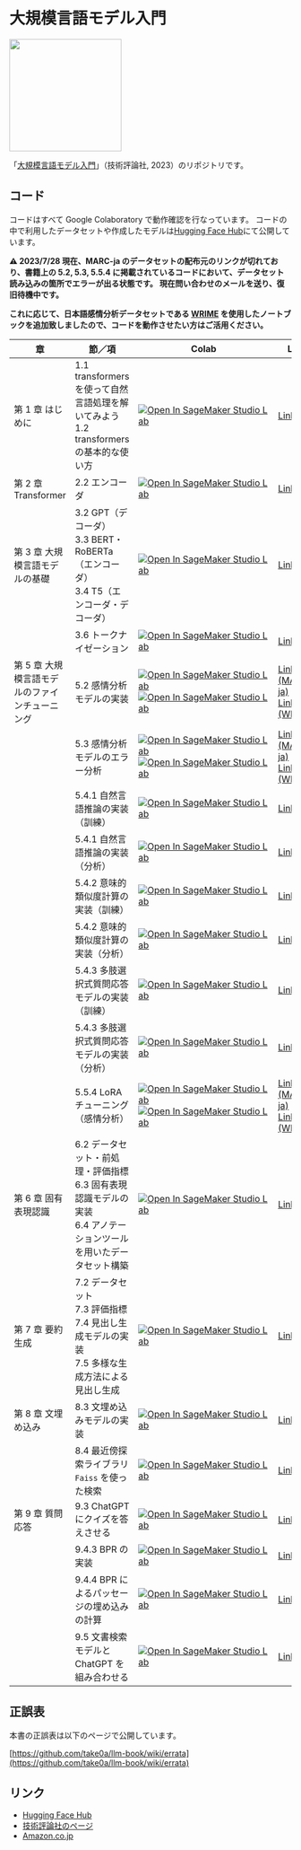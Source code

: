 # 大規模言語モデル入門

<a href="https://www.amazon.co.jp/o/ASIN/4297136333/"><img src="misc/cover-small.png" width="200"></a>

「[大規模言語モデル入門](https://www.amazon.co.jp/o/ASIN/4297136333/)」（技術評論社, 2023）のリポジトリです。

## コード

コードはすべて Google Colaboratory で動作確認を行なっています。
コードの中で利用したデータセットや作成したモデルは[Hugging Face Hub](https://huggingface.co/llm-book)にて公開しています。

**⚠️ 2023/7/28 現在、MARC-ja のデータセットの配布元のリンクが切れており、書籍上の 5.2, 5.3, 5.5.4 に掲載されているコードにおいて、データセット読み込みの箇所でエラーが出る状態です。
現在問い合わせのメールを送り、復旧待機中です。**

**これに応じて、日本語感情分析データセットである [WRIME](https://github.com/ids-cv/wrime) を使用したノートブックを追加致しましたので、コードを動作させたい方はご活用ください。**


| 章                                             | 節／項                                                                                                                     | Colab                                                                                                                                                                                                 | Link                                                                                                      |
| ---------------------------------------------- | -------------------------------------------------------------------------------------------------------------------------- | ----------------------------------------------------------------------------------------------------------------------------------------------------------------------------------------------------- | --------------------------------------------------------------------------------------------------------- |
| 第 1 章 はじめに                               | 1.1 transformers を使って自然言語処理を解いてみよう<br />1.2 transformers の基本的な使い方                                 | [![Open In SageMaker Studio Lab](https://studiolab.sagemaker.aws/studiolab.svg)](https://studiolab.sagemaker.aws/import/github/take0a/llm-book/blob/main/chapter1/1-introduction.ipynb)                    | [Link](https://github.com/take0a/llm-book/blob/main/chapter1/1-introduction.ipynb)                    |
| 第 2 章 Transformer                            | 2.2 エンコーダ                                                                                                             | [![Open In SageMaker Studio Lab](https://studiolab.sagemaker.aws/studiolab.svg)](https://studiolab.sagemaker.aws/import/github/take0a/llm-book/blob/main/chapter2/2-2-transformer-position-encoding.ipynb) | [Link](https://github.com/take0a/llm-book/blob/main/chapter2/2-2-transformer-position-encoding.ipynb) |
| 第 3 章 大規模言語モデルの基礎                 | 3.2 GPT（デコーダ）<br />3.3 BERT・RoBERTa（エンコーダ）<br />3.4 T5（エンコーダ・デコーダ）                               | [![Open In SageMaker Studio Lab](https://studiolab.sagemaker.aws/studiolab.svg)](https://studiolab.sagemaker.aws/import/github/take0a/llm-book/blob/main/chapter3/3-zero-shot-inference.ipynb)             | [Link](https://github.com/take0a/llm-book/blob/main/chapter3/3-zero-shot-inference.ipynb)             |
|                                                | 3.6 トークナイゼーション                                                                                                   | [![Open In SageMaker Studio Lab](https://studiolab.sagemaker.aws/studiolab.svg)](https://studiolab.sagemaker.aws/import/github/take0a/llm-book/blob/main/chapter3/3-6-tokenization.ipynb)                  | [Link](https://github.com/take0a/llm-book/blob/main/chapter3/3-6-tokenization.ipynb)                  |
| 第 5 章 大規模言語モデルのファインチューニング | 5.2 感情分析モデルの実装                                                                                                   | [![Open In SageMaker Studio Lab](https://studiolab.sagemaker.aws/studiolab.svg)](https://studiolab.sagemaker.aws/import/github/take0a/llm-book/blob/main/chapter5/5-2-sentiment-analysis-finetuning.ipynb) <br /> [![Open In SageMaker Studio Lab](https://studiolab.sagemaker.aws/studiolab.svg)](https://studiolab.sagemaker.aws/import/github/take0a/llm-book/blob/main/chapter5/5-2-sentiment-analysis-finetuning-wrime.ipynb) | [Link (MARC-ja)](https://github.com/take0a/llm-book/blob/main/chapter5/5-2-sentiment-analysis-finetuning.ipynb) <br /> [Link (WRIME)](https://github.com/take0a/llm-book/blob/main/chapter5/5-2-sentiment-analysis-finetuning-wrime.ipynb) |
|                                                | 5.3 感情分析モデルのエラー分析                                                                                             | [![Open In SageMaker Studio Lab](https://studiolab.sagemaker.aws/studiolab.svg)](https://studiolab.sagemaker.aws/import/github/take0a/llm-book/blob/main/chapter5/5-3-sentiment-analysis-analysis.ipynb) <br /> [![Open In SageMaker Studio Lab](https://studiolab.sagemaker.aws/studiolab.svg)](https://studiolab.sagemaker.aws/import/github/take0a/llm-book/blob/main/chapter5/5-3-sentiment-analysis-analysis-wrime.ipynb)     | [Link (MARC-ja)](https://github.com/take0a/llm-book/blob/main/chapter5/5-3-sentiment-analysis-analysis.ipynb) <br /> [Link (WRIME)](https://github.com/take0a/llm-book/blob/main/chapter5/5-3-sentiment-analysis-analysis-wrime.ipynb)     |
|                                                | 5.4.1 自然言語推論の実装（訓練）                                                                                           | [![Open In SageMaker Studio Lab](https://studiolab.sagemaker.aws/studiolab.svg)](https://studiolab.sagemaker.aws/import/github/take0a/llm-book/blob/main/chapter5/5-4-nli-finetuning.ipynb)                 | [Link](https://github.com/take0a/llm-book/blob/main/chapter5/5-4-nli-finetuning.ipynb)                 |
|                                                | 5.4.1 自然言語推論の実装（分析）                                                                                           | [![Open In SageMaker Studio Lab](https://studiolab.sagemaker.aws/studiolab.svg)](https://studiolab.sagemaker.aws/import/github/take0a/llm-book/blob/main/chapter5/5-4-nli-analysis.ipynb)                 | [Link](https://github.com/take0a/llm-book/blob/main/chapter5/5-4-nli-analysis.ipynb)                 |
|                                                | 5.4.2 意味的類似度計算の実装（訓練）                                                                                       | [![Open In SageMaker Studio Lab](https://studiolab.sagemaker.aws/studiolab.svg)](https://studiolab.sagemaker.aws/import/github/take0a/llm-book/blob/main/chapter5/5-4-sts-finetuning.ipynb)                 | [Link](https://github.com/take0a/llm-book/blob/main/chapter5/5-4-sts-finetuning.ipynb)                 |
|                                                | 5.4.2 意味的類似度計算の実装（分析）                                                                                       | [![Open In SageMaker Studio Lab](https://studiolab.sagemaker.aws/studiolab.svg)](https://studiolab.sagemaker.aws/import/github/take0a/llm-book/blob/main/chapter5/5-4-sts-analysis.ipynb)                 | [Link](https://github.com/take0a/llm-book/blob/main/chapter5/5-4-sts-analysis.ipynb)                 |
|                                                | 5.4.3 多肢選択式質問応答モデルの実装（訓練）                                                                               | [![Open In SageMaker Studio Lab](https://studiolab.sagemaker.aws/studiolab.svg)](https://studiolab.sagemaker.aws/import/github/take0a/llm-book/blob/main/chapter5/5-4-multiple-choice-qa-finetuning.ipynb)       | [Link](https://github.com/take0a/llm-book/blob/main/chapter5/5-4-multiple-choice-qa-finetuning.ipynb)       |
|                                                | 5.4.3 多肢選択式質問応答モデルの実装（分析）                                                                               | [![Open In SageMaker Studio Lab](https://studiolab.sagemaker.aws/studiolab.svg)](https://studiolab.sagemaker.aws/import/github/take0a/llm-book/blob/main/chapter5/5-4-multiple-choice-qa-analysis.ipynb)       | [Link](https://github.com/take0a/llm-book/blob/main/chapter5/5-4-multiple-choice-qa-analysis.ipynb)       |
|                                                | 5.5.4 LoRA チューニング（感情分析）                                                                                        | [![Open In SageMaker Studio Lab](https://studiolab.sagemaker.aws/studiolab.svg)](https://studiolab.sagemaker.aws/import/github/take0a/llm-book/blob/main/chapter5/5-5-sentiment-analysis-finetuning-LoRA.ipynb) <br /> [![Open In SageMaker Studio Lab](https://studiolab.sagemaker.aws/studiolab.svg)](https://studiolab.sagemaker.aws/import/github/take0a/llm-book/blob/main/chapter5/5-5-sentiment-analysis-finetuning-LoRA-wrime.ipynb) | [Link (MARC-ja)](https://github.com/take0a/llm-book/blob/main/chapter5/5-5-sentiment-analysis-finetuning-LoRA.ipynb) <br /> [Link (WRIME)](https://github.com/take0a/llm-book/blob/main/chapter5/5-5-sentiment-analysis-finetuning-LoRA-wrime.ipynb) |
| 第 6 章 固有表現認識                           | 6.2 データセット・前処理・評価指標<br />6.3 固有表現認識モデルの実装<br />6.4 アノテーションツールを用いたデータセット構築 | [![Open In SageMaker Studio Lab](https://studiolab.sagemaker.aws/studiolab.svg)](https://studiolab.sagemaker.aws/import/github/take0a/llm-book/blob/main/chapter6/6-named-entity-recognition.ipynb)        | [Link](https://github.com/take0a/llm-book/blob/main/chapter6/6-named-entity-recognition.ipynb)        |
| 第 7 章 要約生成                               | 7.2 データセット<br />7.3 評価指標<br />7.4 見出し生成モデルの実装<br />7.5 多様な生成方法による見出し生成                 | [![Open In SageMaker Studio Lab](https://studiolab.sagemaker.aws/studiolab.svg)](https://studiolab.sagemaker.aws/import/github/take0a/llm-book/blob/main/chapter7/7-summarization-generation.ipynb)        | [Link](https://github.com/take0a/llm-book/blob/main/chapter7/7-summarization-generation.ipynb)        |
| 第 8 章 文埋め込み                             | 8.3 文埋め込みモデルの実装                                                                                                 | [![Open In SageMaker Studio Lab](https://studiolab.sagemaker.aws/studiolab.svg)](https://studiolab.sagemaker.aws/import/github/take0a/llm-book/blob/main/chapter8/8-3-simcse-training.ipynb)               | [Link](https://github.com/take0a/llm-book/blob/main/chapter8/8-3-simcse-training.ipynb)               |
|                                                | 8.4 最近傍探索ライブラリ `Faiss` を使った検索                                                                              | [![Open In SageMaker Studio Lab](https://studiolab.sagemaker.aws/studiolab.svg)](https://studiolab.sagemaker.aws/import/github/take0a/llm-book/blob/main/chapter8/8-4-simcse-faiss.ipynb)                  | [Link](https://github.com/take0a/llm-book/blob/main/chapter8/8-4-simcse-faiss.ipynb)                  |
| 第 9 章 質問応答                               | 9.3 ChatGPT にクイズを答えさせる                                                                                           | [![Open In SageMaker Studio Lab](https://studiolab.sagemaker.aws/studiolab.svg)](https://studiolab.sagemaker.aws/import/github/take0a/llm-book/blob/main/chapter9/9-3-quiz-chatgpt.ipynb)                  | [Link](https://github.com/take0a/llm-book/blob/main/chapter9/9-3-quiz-chatgpt.ipynb)                  |
|                                                | 9.4.3 BPR の実装                                                                                                           | [![Open In SageMaker Studio Lab](https://studiolab.sagemaker.aws/studiolab.svg)](https://studiolab.sagemaker.aws/import/github/take0a/llm-book/blob/main/chapter9/9-4-3-bpr-training.ipynb)                | [Link](https://github.com/take0a/llm-book/blob/main/chapter9/9-4-3-bpr-training.ipynb)                |
|                                                | 9.4.4 BPR によるパッセージの埋め込みの計算                                                                                 | [![Open In SageMaker Studio Lab](https://studiolab.sagemaker.aws/studiolab.svg)](https://studiolab.sagemaker.aws/import/github/take0a/llm-book/blob/main/chapter9/9-4-4-bpr-embedding.ipynb)               | [Link](https://github.com/take0a/llm-book/blob/main/chapter9/9-4-4-bpr-embedding.ipynb)               |
|                                                | 9.5 文書検索モデルと ChatGPT を組み合わせる                                                                                | [![Open In SageMaker Studio Lab](https://studiolab.sagemaker.aws/studiolab.svg)](https://studiolab.sagemaker.aws/import/github/take0a/llm-book/blob/main/chapter9/9-5-quiz-chatgpt-plus-bpr.ipynb)         | [Link](https://github.com/take0a/llm-book/blob/main/chapter9/9-5-quiz-chatgpt-plus-bpr.ipynb)         |

## 正誤表

本書の正誤表は以下のページで公開しています。

[https://github.com/take0a/llm-book/wiki/errata](https://github.com/take0a/llm-book/wiki/errata)

## リンク

- [Hugging Face Hub](https://huggingface.co/llm-book)
- [技術評論社のページ](https://gihyo.jp/book/2023/978-4-297-13633-8)
- [Amazon.co.jp](https://www.amazon.co.jp/o/ASIN/4297136333/)
